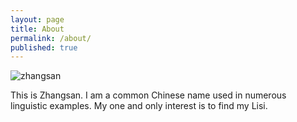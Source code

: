 ```yaml
---
layout: page
title: About
permalink: /about/
published: true
---
```

![zhangsan](https://res.cloudinary.com/czclmhb/image/upload/v1521523420/bassel-pixel-32bit-300px.png)

This is Zhangsan. I am a common Chinese name used in numerous linguistic examples. My one and only interest is to find my Lisi.